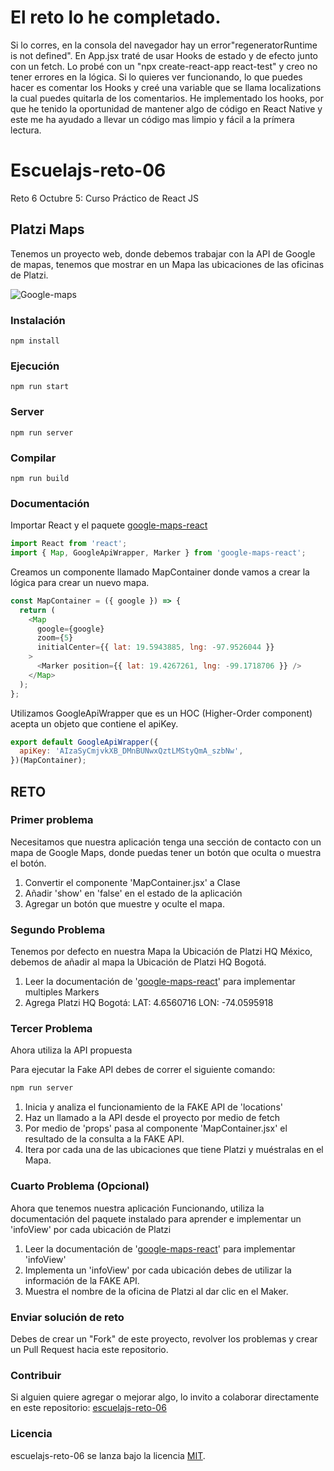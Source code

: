 # El reto lo he completado.

Si lo corres, en la consola del navegador hay un error"regeneratorRuntime is not defined".
En App.jsx traté de usar Hooks de estado y de efecto junto con un fetch. Lo probé con un "npx create-react-app react-test" y creo no tener errores en la lógica.
Si lo quieres ver funcionando, lo que puedes hacer es comentar los Hooks y creé una variable que se llama localizations la cual puedes quitarla de los comentarios.
He implementado los hooks, por que he tenido la oportunidad de mantener algo de código en React Native y este me ha ayudado a llevar un código mas limpio y fácil a la prímera lectura.

# Escuelajs-reto-06

Reto 6 Octubre 5: Curso Práctico de React JS

## Platzi Maps

Tenemos un proyecto web, donde debemos trabajar con la API de Google de mapas, tenemos que mostrar en un Mapa las ubicaciones de las oficinas de Platzi.

![Google-maps](https://raw.githubusercontent.com/platzi/escuelajs-reto-06/master/screenshot.png?token=ACQQY5TB2DOOKO5CD7LURB25UFNGK)

### Instalación

```
npm install
```

### Ejecución

```
npm run start
```

### Server

```
npm run server
```

### Compilar

```
npm run build
```

### Documentación

Importar React y el paquete [google-maps-react](https://www.npmjs.com/package/google-maps-react)

```javascript
import React from 'react';
import { Map, GoogleApiWrapper, Marker } from 'google-maps-react';
```

Creamos un componente llamado MapContainer donde vamos a crear la lógica para crear un nuevo mapa.

```javascript
const MapContainer = ({ google }) => {
  return (
    <Map
      google={google}
      zoom={5}
      initialCenter={{ lat: 19.5943885, lng: -97.9526044 }}
    >
      <Marker position={{ lat: 19.4267261, lng: -99.1718706 }} />
    </Map>
  );
};
```

Utilizamos GoogleApiWrapper que es un HOC (Higher-Order component) acepta un objeto que contiene el apiKey.

```javascript
export default GoogleApiWrapper({
  apiKey: 'AIzaSyCmjvkXB_DMnBUNwxQztLMStyQmA_szbNw',
})(MapContainer);
```

## RETO

### Primer problema

Necesitamos que nuestra aplicación tenga una sección de contacto con un mapa de Google Maps, donde puedas tener un botón que oculta o muestra el botón.

1. Convertir el componente 'MapContainer.jsx' a Clase
2. Añadir 'show' en 'false' en el estado de la aplicación
3. Agregar un botón que muestre y oculte el mapa.

### Segundo Problema

Tenemos por defecto en nuestra Mapa la Ubicación de Platzi HQ México, debemos de añadir al mapa la Ubicación de Platzi HQ Bogotá.

1. Leer la documentación de '[google-maps-react](https://www.npmjs.com/package/google-maps-react)' para implementar multiples Markers
2. Agrega Platzi HQ Bogotá: LAT: 4.6560716 LON: -74.0595918

### Tercer Problema

Ahora utiliza la API propuesta

Para ejecutar la Fake API debes de correr el siguiente comando:

```bash
npm run server
```

1. Inicia y analiza el funcionamiento de la FAKE API de 'locations'
2. Haz un llamado a la API desde el proyecto por medio de fetch
3. Por medio de 'props' pasa al componente 'MapContainer.jsx' el resultado de la consulta a la FAKE API.
4. Itera por cada una de las ubicaciones que tiene Platzi y muéstralas en el Mapa.

### Cuarto Problema (Opcional)

Ahora que tenemos nuestra aplicación Funcionando, utiliza la documentación del paquete instalado para aprender e implementar un 'infoView' por cada ubicación de Platzi

1. Leer la documentación de '[google-maps-react](https://www.npmjs.com/package/google-maps-react)' para implementar 'infoView'
2. Implementa un 'infoView' por cada ubicación debes de utilizar la información de la FAKE API.
3. Muestra el nombre de la oficina de Platzi al dar clic en el Maker.

### Enviar solución de reto

Debes de crear un "Fork" de este proyecto, revolver los problemas y crear un Pull Request hacia este repositorio.

### Contribuir

Si alguien quiere agregar o mejorar algo, lo invito a colaborar directamente en este repositorio: [escuelajs-reto-06](https://github.com/platzi/escuelajs-reto-06/)

### Licencia

escuelajs-reto-06 se lanza bajo la licencia [MIT](https://opensource.org/licenses/MIT).
